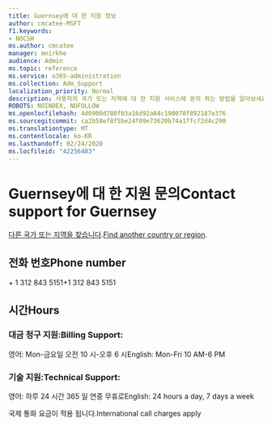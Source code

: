 ```yaml
---
title: Guernsey에 대 한 지원 정보
author: cmcatee-MSFT
f1.keywords:
- NOCSH
ms.author: cmcatee
manager: mnirkhe
audience: Admin
ms.topic: reference
ms.service: o365-administration
ms.collection: Adm_Support
localization_priority: Normal
description: 사용자의 국가 또는 지역에 대 한 지원 서비스에 문의 하는 방법을 알아보세요.
ROBOTS: NOINDEX, NOFOLLOW
ms.openlocfilehash: 4d0900d780f03a16d92a84c190078f892187e376
ms.sourcegitcommit: ca2b58ef8f5be24f09e73620b74a1ffcf2d4c290
ms.translationtype: MT
ms.contentlocale: ko-KR
ms.lasthandoff: 02/24/2020
ms.locfileid: "42256483"
---
```

# <a name="contact-support-for-guernsey"></a><span data-ttu-id="842d8-103">Guernsey에 대 한 지원 문의</span><span class="sxs-lookup"><span data-stu-id="842d8-103">Contact support for Guernsey</span></span>

<span data-ttu-id="842d8-104">[다른 국가 또는 지역을 찾습니다](../contact-support-for-business-products.md).</span><span class="sxs-lookup"><span data-stu-id="842d8-104">[Find another country or region](../contact-support-for-business-products.md).</span></span>

## <a name="phone-number"></a><span data-ttu-id="842d8-105">전화 번호</span><span class="sxs-lookup"><span data-stu-id="842d8-105">Phone number</span></span>
<span data-ttu-id="842d8-106">+ 1 312 843 5151</span><span class="sxs-lookup"><span data-stu-id="842d8-106">+1 312 843 5151</span></span>

## <a name="hours"></a><span data-ttu-id="842d8-107">시간</span><span class="sxs-lookup"><span data-stu-id="842d8-107">Hours</span></span>
### <a name="billing-support"></a><span data-ttu-id="842d8-108">대금 청구 지원:</span><span class="sxs-lookup"><span data-stu-id="842d8-108">Billing Support:</span></span>

<span data-ttu-id="842d8-109">영어: Mon-금요일 오전 10 시-오후 6 시</span><span class="sxs-lookup"><span data-stu-id="842d8-109">English: Mon-Fri 10 AM-6 PM</span></span>

### <a name="technical-support"></a><span data-ttu-id="842d8-110">기술 지원:</span><span class="sxs-lookup"><span data-stu-id="842d8-110">Technical Support:</span></span>

<span data-ttu-id="842d8-111">영어: 하루 24 시간 365 일 연중 무휴로</span><span class="sxs-lookup"><span data-stu-id="842d8-111">English: 24 hours a day, 7 days a week</span></span>

<span data-ttu-id="842d8-112">국제 통화 요금이 적용 됩니다.</span><span class="sxs-lookup"><span data-stu-id="842d8-112">International call charges apply</span></span>